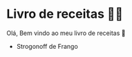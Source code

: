 # Livro de receitas :man_cook:

Olá, Bem vindo ao meu livro de receitas :wave:



- Strogonoff de Frango